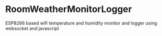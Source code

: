 # RoomWeatherMonitorLogger
ESP8266 based wifi temperature and humidity monitor and logger using websocket and javascript
